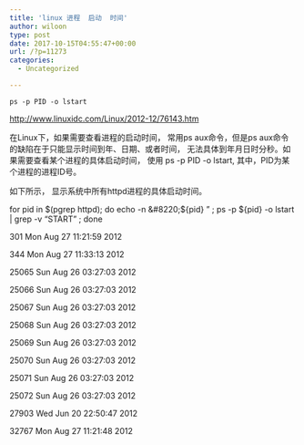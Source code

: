 ```yaml
---
title: 'linux 进程  启动  时间'
author: wiloon
type: post
date: 2017-10-15T04:55:47+00:00
url: /?p=11273
categories:
  - Uncategorized

---
```

<pre><code class="language-bash line-numbers">ps -p PID -o lstart
</code></pre>

http://www.linuxidc.com/Linux/2012-12/76143.htm

在Linux下，如果需要查看进程的启动时间， 常用ps aux命令，但是ps aux命令的缺陷在于只能显示时间到年、日期、或者时间， 无法具体到年月日时分秒。如果需要查看某个进程的具体启动时间， 使用 ps -p PID -o lstart, 其中，PID为某个进程的进程ID号。

如下所示， 显示系统中所有httpd进程的具体启动时间。

for pid in $(pgrep httpd); do echo -n &#8220;${pid} &#8221; ; ps -p ${pid} -o lstart | grep -v &#8220;START&#8221; ; done
  
301 Mon Aug 27 11:21:59 2012
  
344 Mon Aug 27 11:33:13 2012
  
25065 Sun Aug 26 03:27:03 2012
  
25066 Sun Aug 26 03:27:03 2012
  
25067 Sun Aug 26 03:27:03 2012
  
25068 Sun Aug 26 03:27:03 2012
  
25069 Sun Aug 26 03:27:03 2012
  
25070 Sun Aug 26 03:27:03 2012
  
25071 Sun Aug 26 03:27:03 2012
  
25072 Sun Aug 26 03:27:03 2012
  
27903 Wed Jun 20 22:50:47 2012
  
32767 Mon Aug 27 11:21:48 2012